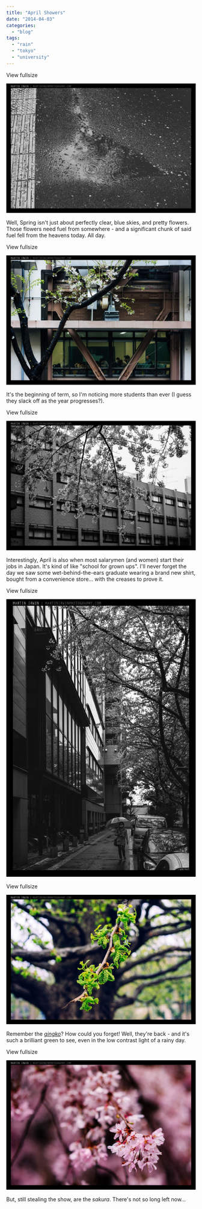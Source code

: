 ```yaml
---
title: "April Showers"
date: "2014-04-03"
categories: 
  - "blog"
tags: 
  - "rain"
  - "tokyo"
  - "university"
---
```


View fullsize

![](/assets/images/1b8bd-image-asset.jpeg)

Well, Spring isn't just about perfectly clear, blue skies, and pretty flowers. Those flowers need fuel from somewhere - and a significant chunk of said fuel fell from the heavens today. All day.

View fullsize

![](/assets/images/de635-image-asset.jpeg)

It's the beginning of term, so I'm noticing more students than ever (I guess they slack off as the year progresses?).  

View fullsize

![](/assets/images/3654d-image-asset.jpeg)

Interestingly, April is also when most salarymen (and women) start their jobs in Japan. It's kind of like "school for grown ups". I'll never forget the day we saw some wet-behind-the-ears graduate wearing a brand new shirt, bought from a convenience store... with the creases to prove it.

View fullsize

![20140403-DSC00481-ILCE-7R.jpg](/assets/images/65fde-20140403-dsc00481-ilce-7r.jpg)

View fullsize

![](/assets/images/68526-image-asset.jpeg)

Remember the [_gingko_](http://www.martinirwinphotography.com/myblog/?tag=gingko)? How could you forget! Well, they're back - and it's such a brilliant green to see, even in the low contrast light of a rainy day.

View fullsize

![](/assets/images/25be2-image-asset.jpeg)

But, still stealing the show, are the _sakura_. There's not so long left now...
